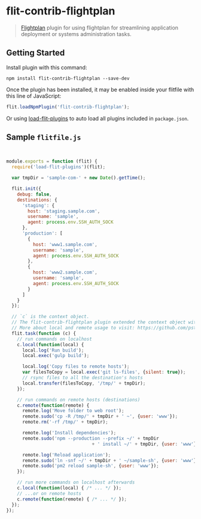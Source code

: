 flit-contrib-flightplan
===============

> [Flightplan](https://github.com/pstadler/flightplan) plugin for using flightplan for streamlining application deployment or systems administration tasks.

## Getting Started
Install plugin with this command:

```shell
npm install flit-contrib-flightplan --save-dev
```

Once the plugin has been installed, it may be enabled inside your flitfile with this line of JavaScript:

```js
flit.loadNpmPlugin('flit-contrib-flightplan');
```

Or using [load-flit-plugins](https://github.com/taoyuan/load-flit-plugins) to auto load all plugins included in `package.json`.

## Sample `flitfile.js`

```js


module.exports = function (flit) {
  require('load-flit-plugins')(flit);

  var tmpDir = 'sample-com-' + new Date().getTime();

  flit.init({
    debug: false,
    destinations: {
      'staging': {
        host: 'staging.sample.com',
        username: 'sample',
        agent: process.env.SSH_AUTH_SOCK
      },
      'production': [
        {
          host: 'www1.sample.com',
          username: 'sample',
          agent: process.env.SSH_AUTH_SOCK
        },
        {
          host: 'www2.sample.com',
          username: 'sample',
          agent: process.env.SSH_AUTH_SOCK
        }
      ]
    }
  });

  // `c` is the context object.
  // The flit-contrib-flightplan plugin extended the context object with two function: `local` and `remote`.
  // More about local and remote usage to visit: https://github.com/pstadler/flightplan
  flit.task(function (c) {
    // run commands on localhost
    c.local(function(local) {
      local.log('Run build');
      local.exec('gulp build');

      local.log('Copy files to remote hosts');
      var filesToCopy = local.exec('git ls-files', {silent: true});
      // rsync files to all the destination's hosts
      local.transfer(filesToCopy, '/tmp/' + tmpDir);
    });

    // run commands on remote hosts (destinations)
    c.remote(function(remote) {
      remote.log('Move folder to web root');
      remote.sudo('cp -R /tmp/' + tmpDir + ' ~', {user: 'www'});
      remote.rm('-rf /tmp/' + tmpDir);

      remote.log('Install dependencies');
      remote.sudo('npm --production --prefix ~/' + tmpDir
                                + ' install ~/' + tmpDir, {user: 'www'});

      remote.log('Reload application');
      remote.sudo('ln -snf ~/' + tmpDir + ' ~/sample-sh', {user: 'www'});
      remote.sudo('pm2 reload sample-sh', {user: 'www'});
    });

    // run more commands on localhost afterwards
    c.local(function(local) { /* ... */ });
    // ...or on remote hosts
    c.remote(function(remote) { /* ... */ });
  });
});
```
